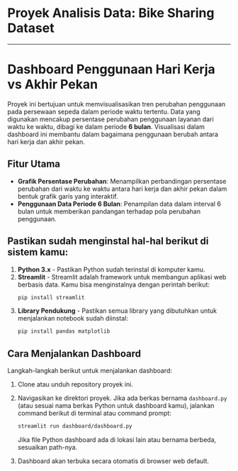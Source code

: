 # Proyek Analisis Data: Bike Sharing Dataset

---

# Dashboard Penggunaan Hari Kerja vs Akhir Pekan

Proyek ini bertujuan untuk memvisualisasikan tren perubahan penggunaan pada persewaan sepeda dalam periode waktu tertentu.
Data yang digunakan mencakup persentase perubahan penggunaan layanan dari waktu ke waktu, dibagi ke dalam periode **6 bulan**. Visualisasi dalam dashboard ini membantu dalam bagaimana penggunaan berubah antara hari kerja dan akhir pekan.

## Fitur Utama

- **Grafik Persentase Perubahan**: Menampilkan perbandingan persentase perubahan dari waktu ke waktu antara hari kerja dan akhir pekan dalam bentuk grafik garis yang interaktif.
- **Penggunaan Data Periode 6 Bulan**: Penampilan data dalam interval 6 bulan untuk memberikan pandangan terhadap pola perubahan penggunaan.

## Pastikan sudah menginstal hal-hal berikut di sistem kamu:

1. **Python 3.x** - Pastikan Python sudah terinstal di komputer kamu.
2. **Streamlit** - Streamlit adalah framework untuk membangun aplikasi web berbasis data. Kamu bisa menginstalnya dengan perintah berikut:
   ```bash
   pip install streamlit
   ```
3. **Library Pendukung** - Pastikan semua library yang dibutuhkan untuk menjalankan notebook sudah diinstal:
   ```bash
   pip install pandas matplotlib
   ```

## Cara Menjalankan Dashboard

Langkah-langkah berikut untuk menjalankan dashboard:

1. Clone atau unduh repository proyek ini.
   
2. Navigasikan ke direktori proyek. Jika ada berkas bernama `dashboard.py` (atau sesuai nama berkas Python untuk dashboard kamu), jalankan command berikut di terminal atau command prompt:
   
   ```bash
   streamlit run dashboard/dashboard.py
   ```

   Jika file Python dashboard ada di lokasi lain atau bernama berbeda, sesuaikan path-nya.

3. Dashboard akan terbuka secara otomatis di browser web default.
